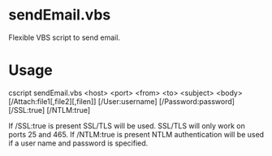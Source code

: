 # sendEmail.vbs
Flexible VBS script to send email.

# Usage
cscript sendEmail.vbs &lt;host&gt; &lt;port&gt; &lt;from&gt; &lt;to&gt; &lt;subject&gt; &lt;body&gt; [/Attach:file1[,file2][,filen]] [/User:username]
  [/Password:password] [/SSL:true] [/NTLM:true]

  If /SSL:true is present SSL/TLS will be used.
  SSL/TLS will only work on ports 25 and 465.
  If /NTLM:true is present NTLM authentication will be used if a user name and password is specified.
